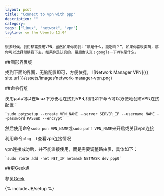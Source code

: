 ```yaml
---
layout: post
title: "Connect to vpn with ppp"
description: ""
category: 
tags: ["linux", "network", "vpn"]
tagline: on the Ubuntu 12.04
---
```


	很多时候，我们都需要用VPN，当然如果你问我：“那是什么，能吃吗？”，如果你喜欢卖萌，那你可以选择继续看下去，如果你是认真的，最后也认真；google一下VPN是什么。

##图形界面版
	
找到下面的界面，无脑配置即可，方便快捷。
	![Network Manager VPN]({{ site.url }}/assets/images/network-manager-vpn.png)

##命令行版

使用pptp可以在linux下方便地连接到VPN,利用如下命令可以方便地创建VPN连接配置：

	`sudo pptpsetup --create VPN_NAME --server SERVER_IP --username NAME --password PASSWD --encrypt`

然后使用命令`sudo pon VPN_NAME`或`sudo poff VPN_NAME`来开启或关闭vpn连接

利用命令`plog -f`查看vpn连接情况

vpn连接成功后，并不能直接使用，而是需要调整路由表，具体如下：

	`sudo route add -net NET_IP netmask NETMASK dev ppp0`

##更Geek点

参见[Geek](http://www.jiangmiao.org/blog/1914.html)

{% include JB/setup %}
